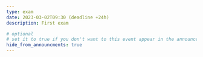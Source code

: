 ```yaml
---
type: exam
date: 2023-03-02T09:30 (deadline +24h)
description: First exam

# optional
# set it to true if you don't want to this event appear in the announcements section
hide_from_announcments: true
---
```


